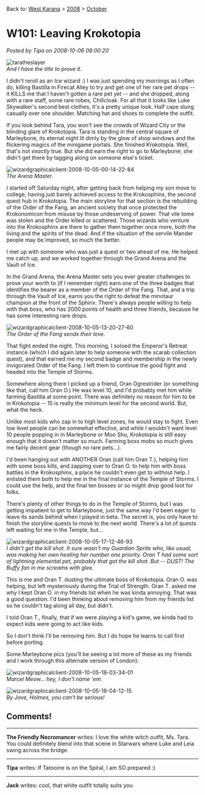 Back to: [West Karana](/posts/westkarana.md) > [2008](/posts/2008/westkarana.md) > [October](./westkarana.md)
# W101: Leaving Krokotopia

*Posted by Tipa on 2008-10-06 08:00:20*

![](../../../uploads/2008/10/taratheslayer.jpg "taratheslayer")  
*And I have the title to prove it.*

I didn't reroll as an Ice wizard :) I was just spending my mornings as I often do, killing Bastilla in Firecat Alley to try and get one of her rare pet drops -- it KILLS me that I haven't gotten a rare pet yet -- and she dropped, along with a rare staff, some rare robes, Chillcloak. For all that it looks like Luke Skywalker's second best clothes, it's a pretty unique look. Half cape slung casually over one shoulder. Matching hat and shoes to complete the outfit.

If you look behind Tara, you won't see the crowds of Wizard City or the blinding glare of Krokotopia. Tara is standing in the central square of Marleybone, its eternal night lit dimly by the glow of shop windows and the flickering magics of the minigame portals. She finished Krokotopia. Well, that's not *exactly* true. But she did earn the right to go to Marleybone; she didn't get there by tagging along on someone else's ticket.

![](../../../uploads/2008/10/wizardgraphicalclient-2008-10-05-00-14-22-84.jpg "wizardgraphicalclient-2008-10-05-00-14-22-84")  
*The Arena Master.*

I started off Saturday night, after getting back from helping my son move to college, having just barely achieved access to the Krokosphinx, the second quest hub in Krokotopia. The main storyline for that section is the rebuilding of the Order of the Fang, an ancient society that once protected the Krokonomicon from misuse by those undeserving of power. That vile tome was stolen and the Order killed or scattered. Those wizards who venture into the Krokosphinx are there to gather them together once more, both the living and the spirits of the dead. And if the situation of the servile Mander people may be improved, so much the better.

I met up with someone who was just a quest or two ahead of me. He helped me catch up, and we worked together through the Grand Arena and the Vault of Ice.

In the Grand Arena, the Arena Master sets you ever greater challenges to prove your worth to (if I remember right) earn one of the three badges that identifies the bearer as a member of the Order of the Fang. That, and a trip through the Vault of Ice, earns you the right to defeat the minotaur champion at the front of the Sphinx. There's always people willing to help with that boss, who has 2000 points of health and three friends, because he has some interesting rare drops.

![](../../../uploads/2008/10/wizardgraphicalclient-2008-10-05-13-20-27-60.jpg "wizardgraphicalclient-2008-10-05-13-20-27-60")  
*The Order of the Fang sends their love.*

That fight ended the night. This morning, I soloed the Emperor's Retreat instance (which I did again later to help someone with the scarab collection quest), and that earned me my second badge and membership in the newly invigorated Order of the Fang. I left them to continue the good fight and headed into the Temple of Storms.

Somewhere along there I picked up a friend, Oran Ogrestrider (or something like that, call him Oran O.) He was level 10, and I'd probably met him while farming Bastilla at some point. There was definitely no reason for him to be in Krokotopia -- 15 is really the minimum level for the second world. But, what the heck.

Unlike most kids who zap in to high level zones, he would stay to fight. Even low level people can be somewhat effective, and while I wouldn't want level 10 people popping in in Marleybone or Moo Shu, Krokotopia is still easy enough that it doesn't matter so much. Farming boss mobs so much gives me fairly decent gear (though no rare pets...).

I'd been hanging out with ANOTHER Oran (call him Oran T.), helping him with some boss kills, and zapping over to Oran O. to help him with boss battles in the Krokosphinx, a place he couldn't even get to without help. I enlisted them both to help me in the final instance of the Temple of Storms. I could use the help, and the final ten bosses or so might drop good loot for folks.

There's plenty of other things to do in the Temple of Storms, but I was getting impatient to get to Marleybone, just the same way I'd been eager to leave its sands behind when I played in beta. The secret is, you only have to finish the storyline quests to move to the next world. There's a lot of quests left waiting for me in the Temple, but...

![](../../../uploads/2008/10/wizardgraphicalclient-2008-10-05-17-12-46-93.jpg "wizardgraphicalclient-2008-10-05-17-12-46-93")  
*I didn't get the kill shot. It sure wasn't my Guardian Sprite who, like usual, was making her own healing her number one priority. Oran T had some sort of lightning elemental pet, probably that got the kill shot. But -- DUST! The Buffy fan in me screams with glee.*

This is me and Oran T. dusting the ultimate boss of Krokotopia. Oran O. was helping, but left mysteriously during the Trial of Strength. Oran T. asked me why I kept Oran O. in my friends list when he was kinda annoying. That was a good question. I'd been thinking about removing him from my friends list so he couldn't tag along all day, but didn't.

I told Oran T., finally, that if we were playing a kid's game, we kinda had to expect kids were going to act like kids.

So I don't think I'll be removing him. But I do hope he learns to call first before porting.

Some Marleybone pics (you'll be seeing a lot more of these as my friends and I work through this alternate version of London):

![](../../../uploads/2008/10/wizardgraphicalclient-2008-10-05-18-03-34-01.jpg "wizardgraphicalclient-2008-10-05-18-03-34-01")  
*Marcel Meow... hey, I don't name 'em.*

![](../../../uploads/2008/10/wizardgraphicalclient-2008-10-05-18-04-12-15.jpg "wizardgraphicalclient-2008-10-05-18-04-12-15")  
*By Jove, Holmes, you can't be serious!*

## Comments!

---

**The Friendly Necromancer** writes: I love the white witch outfit, Ms. Tara. You could definitely blend into that scene in Starwars where Luke and Leia swing across the bridge.

---

**Tipa** writes: If Tatooine is on the Spiral, I am SO prepared :)

---

**Jack** writes: cool, that white outfit totally suits you

